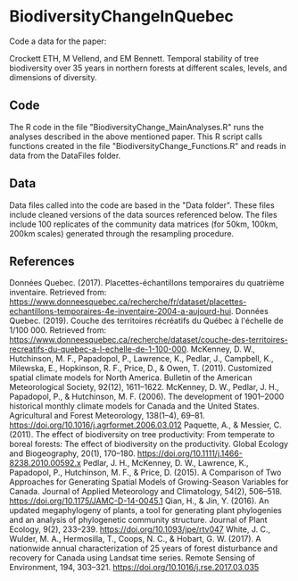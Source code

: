 # BiodiversityChangeInQuebec
Code a data for the paper:

Crockett ETH, M Vellend, and EM Bennett. Temporal stability of tree biodiversity over 35 years in northern forests at different scales, levels, and dimensions of diversity. 

## Code

The R code in the file "BiodiversityChange_MainAnalyses.R" runs the analyses described in the above mentioned paper. This R script calls functions created in the file "BiodiversityChange_Functions.R" and reads in data from the DataFiles folder.

## Data

Data files called into the code are based in the "Data folder". These files include cleaned versions of the data sources referenced below. The files include 100 replicates of the community data matrices (for 50km, 100km, 200km scales) generated through the resampling procedure.

## References

Données Quebec. (2017). Placettes-échantillons temporaires du quatrième inventaire. Retrieved from: https://www.donneesquebec.ca/recherche/fr/dataset/placettes-echantillons-temporaires-4e-inventaire-2004-a-aujourd-hui.
Données Quebec. (2019). Couche des territoires récréatifs du Québec à l'échelle de 1/100 000. Retrieved from: https://www.donneesquebec.ca/recherche/dataset/couche-des-territoires-recreatifs-du-quebec-a-l-echelle-de-1-100-000.
McKenney, D. W., Hutchinson, M. F., Papadopol, P., Lawrence, K., Pedlar, J., Campbell, K., Milewska, E., Hopkinson, R. F., Price, D., & Owen, T. (2011). Customized spatial climate models for North America. Bulletin of the American Meteorological Society, 92(12), 1611–1622.
McKenney, D. W., Pedlar, J. H., Papadopol, P., & Hutchinson, M. F. (2006). The development of 1901–2000 historical monthly climate models for Canada and the United States. Agricultural and Forest Meteorology, 138(1–4), 69–81. https://doi.org/10.1016/j.agrformet.2006.03.012
Paquette, A., & Messier, C. (2011). The effect of biodiversity on tree productivity: From temperate to boreal forests: The effect of biodiversity on the productivity. Global Ecology and Biogeography, 20(1), 170–180. https://doi.org/10.1111/j.1466-8238.2010.00592.x
Pedlar, J. H., McKenney, D. W., Lawrence, K., Papadopol, P., Hutchinson, M. F., & Price, D. (2015). A Comparison of Two Approaches for Generating Spatial Models of Growing-Season Variables for Canada. Journal of Applied Meteorology and Climatology, 54(2), 506–518. https://doi.org/10.1175/JAMC-D-14-0045.1
Qian, H., & Jin, Y. (2016). An updated megaphylogeny of plants, a tool for generating plant phylogenies and an analysis of phylogenetic community structure. Journal of Plant Ecology, 9(2), 233–239. https://doi.org/10.1093/jpe/rtv047
White, J. C., Wulder, M. A., Hermosilla, T., Coops, N. C., & Hobart, G. W. (2017). A nationwide annual characterization of 25 years of forest disturbance and recovery for Canada using Landsat time series. Remote Sensing of Environment, 194, 303–321. https://doi.org/10.1016/j.rse.2017.03.035
